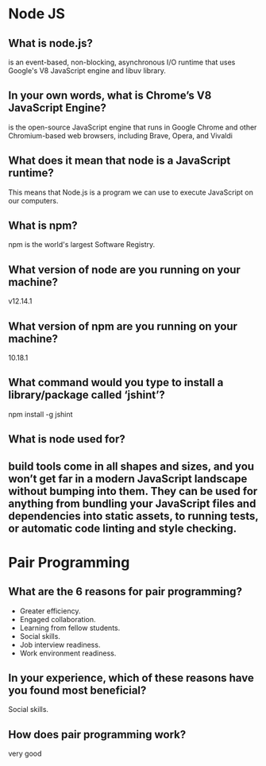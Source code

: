 
# Node JS

## What is node.js?

is an event-based, non-blocking, asynchronous I/O runtime that uses Google's V8 JavaScript engine and libuv library. 

 ## In your own words, what is Chrome’s V8 JavaScript Engine?
 is the open-source JavaScript engine that runs in Google Chrome and other Chromium-based web browsers, including Brave, Opera, and Vivaldi

## What does it mean that node is a JavaScript runtime?

This means that Node.js is a program we can use to execute JavaScript on our computers. 

## What is npm?
npm is the world's largest Software Registry.

## What version of node are you running on your machine?
v12.14.1 

## What version of npm are you running on your machine?
10.18.1 

## What command would you type to install a library/package called ‘jshint’?

npm install -g jshint

## What is node used for?
build tools come in all shapes and sizes, and you won’t get far in a modern JavaScript landscape without bumping into them. They can be used for anything from bundling your JavaScript files and dependencies into static assets, to running tests, or automatic code linting and style checking.
---

# Pair Programming

## What are the 6 reasons for pair programming?

+ Greater efficiency.
+ Engaged collaboration.
+ Learning from fellow students.
+ Social skills.
+ Job interview readiness.
+ Work environment readiness.


## In your experience, which of these reasons have you found most beneficial?
Social skills.

 ## How does pair programming work?
 very good 